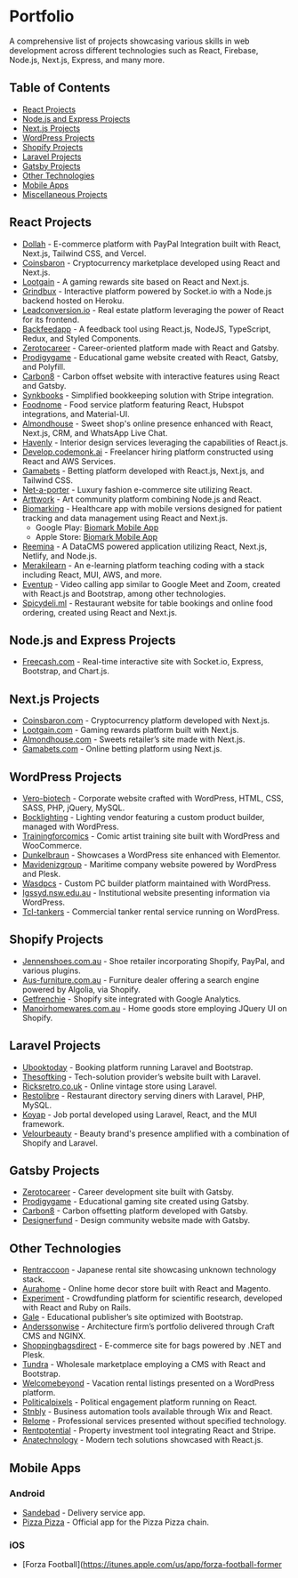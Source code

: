 # Portfolio

A comprehensive list of projects showcasing various skills in web development across different technologies such as React, Firebase, Node.js, Next.js, Express, and many more.

## Table of Contents

- [React Projects](#react-projects)
- [Node.js and Express Projects](#nodejs-and-express-projects)
- [Next.js Projects](#nextjs-projects)
- [WordPress Projects](#wordpress-projects)
- [Shopify Projects](#shopify-projects)
- [Laravel Projects](#laravel-projects)
- [Gatsby Projects](#gatsby-projects)
- [Other Technologies](#other-technologies)
- [Mobile Apps](#mobile-apps)
- [Miscellaneous Projects](#miscellaneous-projects)

## React Projects

- [Dollah](https://dollah.co/) - E-commerce platform with PayPal Integration built with React, Next.js, Tailwind CSS, and Vercel.
- [Coinsbaron](https://coinsbaron.com/) - Cryptocurrency marketplace developed using React and Next.js.
- [Lootgain](https://lootgain.com/) - A gaming rewards site based on React and Next.js.
- [Grindbux](https://grindbux.com/) - Interactive platform powered by Socket.io with a Node.js backend hosted on Heroku.
- [Leadconversion.io](https://leadconversion.io/) - Real estate platform leveraging the power of React for its frontend.
- [Backfeedapp](https://www.backfeedapp.com/) - A feedback tool using React.js, NodeJS, TypeScript, Redux, and Styled Components.
- [Zerotocareer](https://www.zerotocareer.com/) - Career-oriented platform made with React and Gatsby.
- [Prodigygame](https://www.prodigygame.com/main-en/) - Educational game website created with React, Gatsby, and Polyfill.
- [Carbon8](https://carbon8.org.au/) - Carbon offset website with interactive features using React and Gatsby.
- [Synkbooks](https://synkbooks.com/) - Simplified bookkeeping solution with Stripe integration.
- [Foodnome](https://foodnome.com/) - Food service platform featuring React, Hubspot integrations, and Material-UI.
- [Almondhouse](https://www.almondhouse.com/) - Sweet shop's online presence enhanced with React, Next.js, CRM, and WhatsApp Live Chat.
- [Havenly](https://havenly.com/) - Interior design services leveraging the capabilities of React.js.
- [Develop.codemonk.ai](https://develop.codemonk.ai/) - Freelancer hiring platform constructed using React and AWS Services.
- [Gamabets](https://gamabets.com/) - Betting platform developed with React.js, Next.js, and Tailwind CSS.
- [Net-a-porter](https://www.net-a-porter.com/en-hk/) - Luxury fashion e-commerce site utilizing React.
- [Arttwork](https://arttwork.com/) - Art community platform combining Node.js and React.
- [Biomarking](https://www.biomarking.com/) - Healthcare app with mobile versions designed for patient tracking and data management using React and Next.js.
  - Google Play: [Biomark Mobile App](https://play.google.com/store/apps/details?id=com.biomarking.app.biomark&hl=en&gl=US)
  - Apple Store: [Biomark Mobile App](https://apps.apple.com/us/app/biomark/id1420019224)
- [Reemina](https://www.reemina.com/) - A DataCMS powered application utilizing React, Next.js, Netlify, and Node.js.
- [Merakilearn](https://www.merakilearn.org/) - An e-learning platform teaching coding with a stack including React, MUI, AWS, and more.
- [Eventup](https://eventup.appsdelite.com/?type=start) - Video calling app similar to Google Meet and Zoom, created with React.js and Bootstrap, among other technologies.
- [Spicydeli.ml](https://www.spicydeli.ml/) - Restaurant website for table bookings and online food ordering, created using React and Next.js.

## Node.js and Express Projects

- [Freecash.com](https://freecash.com/) - Real-time interactive site with Socket.io, Express, Bootstrap, and Chart.js.

## Next.js Projects

- [Coinsbaron.com](https://coinsbaron.com/) - Cryptocurrency platform developed with Next.js.
- [Lootgain.com](https://lootgain.com/) - Gaming rewards platform built with Next.js.
- [Almondhouse.com](https://www.almondhouse.com/) - Sweets retailer’s site made with Next.js.
- [Gamabets.com](https://gamabets.com/) - Online betting platform using Next.js.

## WordPress Projects

- [Vero-biotech](https://www.vero-biotech.com/) - Corporate website crafted with WordPress, HTML, CSS, SASS, PHP, jQuery, MySQL.
- [Bocklighting](https://www.bocklighting.com/) - Lighting vendor featuring a custom product builder, managed with WordPress.
- [Trainingforcomics](https://trainingforcomics.com/en/) - Comic artist training site built with WordPress and WooCommerce.
- [Dunkelbraun](https://dunkelbraun.com/) - Showcases a WordPress site enhanced with Elementor.
- [Mavidenizgroup](https://www.mavidenizgroup.com/) - Maritime company website powered by WordPress and Plesk.
- [Wasdpcs](http://www.wasdpcs.com/) - Custom PC builder platform maintained with WordPress.
- [Igssyd.nsw.edu.au](https://www.igssyd.nsw.edu.au/) - Institutional website presenting information via WordPress.
- [Tcl-tankers](https://www.tcl-tankers.com/) - Commercial tanker rental service running on WordPress.

## Shopify Projects

- [Jennenshoes.com.au](https://www.jennenshoes.com.au/) - Shoe retailer incorporating Shopify, PayPal, and various plugins.
- [Aus-furniture.com.au](https://www.aus-furniture.com.au/) - Furniture dealer offering a search engine powered by Algolia, via Shopify.
- [Getfrenchie](https://getfrenchie.com/) - Shopify site integrated with Google Analytics.
- [Manoirhomewares.com.au](https://www.manoirhomewares.com.au/) - Home goods store employing JQuery UI on Shopify.

## Laravel Projects

- [Ubooktoday](https://ubooktoday.com/) - Booking platform running Laravel and Bootstrap.
- [Thesoftking](https://www.thesoftking.com/) - Tech-solution provider’s website built with Laravel.
- [Ricksretro.co.uk](https://ricksretro.co.uk/) - Online vintage store using Laravel.
- [Restolibre](https://www.restolibre.com/) - Restaurant directory serving diners with Laravel, PHP, MySQL.
- [Koyap](https://www.koyap.com/) - Job portal developed using Laravel, React, and the MUI framework.
- [Velourbeauty](https://www.velourbeauty.com/) - Beauty brand's presence amplified with a combination of Shopify and Laravel.

## Gatsby Projects

- [Zerotocareer](https://www.zerotocareer.com/) - Career development site built with Gatsby.
- [Prodigygame](https://www.prodigiousgame.com/main-en/) - Educational gaming site created using Gatsby.
- [Carbon8](https://carbon8.org.au/) - Carbon offsetting platform developed with Gatsby.
- [Designerfund](https://www.designerfund.com/) - Design community website made with Gatsby.

## Other Technologies

- [Rentraccoon](https://www.renraccoon.com/) - Japanese rental site showcasing unknown technology stack.
- [Aurahome](https://www.aurahome.com.au/) - Online home decor store built with React and Magento.
- [Experiment](https://experiment.com/) - Crowdfunding platform for scientific research, developed with React and Ruby on Rails.
- [Gale](https://www.gale.com/) - Educational publisher’s site optimized with Bootstrap.
- [Anderssonwise](http://www.anderssonwise.com/) - Architecture firm’s portfolio delivered through Craft CMS and NGINX.
- [Shoppingbagsdirect](https://www.shoppingbagsdirect.com/) - E-commerce site for bags powered by .NET and Plesk.
- [Tundra](https://www.tundra.com/) - Wholesale marketplace employing a CMS with React and Bootstrap.
- [Welcomebeyond](https://www.welcomebeyond.com/) - Vacation rental listings presented on a WordPress platform.
- [Politicalpixels](https://beta.politicalpixels.ai/login) - Political engagement platform running on React.
- [Stnbly](ttps://www.stnbly.io/) - Business automation tools available through Wix and React.
- [Relome](https://relome.io/) - Professional services presented without specified technology.
- [Rentpotential](https://rentpotential.com) - Property investment tool integrating React and Stripe.
- [Anatechnology](https://anatechnology.net/) - Modern tech solutions showcased with React.js.

## Mobile Apps

### Android

- [Sandebad](https://play.google.com/store/apps/details?id=com.sandebad) - Delivery service app.
- [Pizza Pizza](https://play.google.com/store/apps/details?id=com.pizzapizza.production&hl=en) - Official app for the Pizza Pizza chain.

### iOS

- [Forza Football](https://itunes.apple.com/us/app/forza-football-former